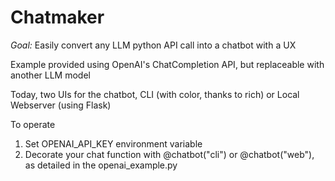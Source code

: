 # Chatmaker

*Goal:* Easily convert any LLM python API call into a chatbot with a UX

Example provided using OpenAI's ChatCompletion API, but replaceable with another LLM model

Today, two UIs for the chatbot, CLI (with color, thanks to rich) or Local Webserver (using Flask)

To operate
1. Set OPENAI_API_KEY environment variable
2. Decorate your chat function with @chatbot("cli") or @chatbot("web"), as detailed in the openai_example.py
